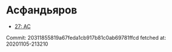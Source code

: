 # Асфандьяров
- [27: AC](27.md)

Commit: 20311855819a67feda1cb917b81c0ab69781ffcd
 fetched at: 20201105-213210
